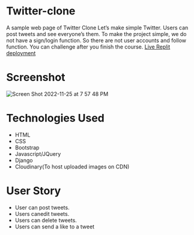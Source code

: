 
# Twitter-clone
A sample web page of Twitter Clone Let’s make simple Twitter. Users can post tweets and see everyone’s them. To make the project simple, we do not have a sign/login function. So there are not user accounts and follow function. You can challenge after you finish the course.
[Live Replit deployment](https://twitter-clone.jamesjackson38.repl.co/)
# Screenshot
![Screen Shot 2022-11-25 at 7 57 48 PM](https://user-images.githubusercontent.com/114040943/204068073-4779511f-6fe3-4c2d-8c08-968ea5cc149d.png)

# Technologies Used
* HTML
* CSS
* Bootstrap
* Javascript/JQuery
* Django
* Cloudinary(To host uploaded images on CDN)
# User Story
* User can post tweets.
* Users canedit tweets.
* Users can delete tweets.
* Users can send a like to a tweet

